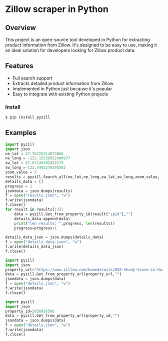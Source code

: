 # Zillow scraper in Python

## Overview
This project is an open-source tool developed in Python for extracting product information from Zillow. It's designed to be easy to use, making it an ideal solution for developers looking for Zillow product data.

## Features
- Full search support
- Extracts detailed product information from Zillow
- Implemented in Python just because it's popular
- Easy to integrate with existing Python projects

### Install

```bash
$ pip install pyzill
```
## Examples

```Python
import pyzill
import json
ne_lat = 47.76725314073866
ne_long = -122.15539952490977
sw_lat = 47.67128302452179
sw_long =-122.3442270395582
zoom_value = 2
results = pyzill.Search_all(ne_lat,ne_long,sw_lat,sw_long,zoom_value, "")
details_data = []
progress = 1
jsondata = json.dumps(results)
f = open("results.json", "w")
f.write(jsondata)
f.close()
for result in results[:3]:
    data = pyzill.Get_from_property_id(result["zpid"],"")
    details_data.append(data)
    print("len results: ",progress, len(results))
    progress=progress+1
    
details_data_json = json.dumps(details_data)
f = open("details_data.json", "w")
f.write(details_data_json)
f.close()
```

```Python
import pyzill
import json
property_url="https://www.zillow.com/homedetails/858-Shady-Grove-Ln-Harrah-OK-73045/339897685_zpid/"
data = pyzill.Get_from_property_url(property_url,"")
jsondata = json.dumps(data)
f = open("details.json", "w")
f.write(jsondata)
f.close()
```

```Python
import pyzill
import json
property_id=2056016566
data = pyzill.Get_from_property_url(property_id,"")
jsondata = json.dumps(data)
f = open("details.json", "w")
f.write(jsondata)
f.close()
```
